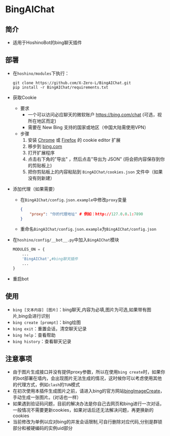 # BingAIChat

## 简介

- 适用于HoshinoBot的bing聊天插件

## 部署

- 在`hoshino/modules`下执行：

    ```shell
    git clone https://github.com/X-Zero-L/BingAIChat.git
    pip install -r BingAIChat/requirements.txt
    ```

- 获取Cookie

  - 要求
    - 一个可以访问必应聊天的微软账户 <https://bing.com/chat> (可选，视所在地区而定)
    - 需要在 New Bing 支持的国家或地区（中国大陆需使用VPN）
  - 步骤
    1. 安装 [Chrome](https://chrome.google.com/webstore/detail/cookie-editor/hlkenndednhfkekhgcdicdfddnkalmdm) 或 [Firefox](https://addons.mozilla.org/en-US/firefox/addon/cookie-editor/) 的 cookie editor 扩展
    2. 移步到 [bing.com](https://bing.com)
    3. 打开扩展程序
    4. 点击右下角的"导出" ，然后点击"导出为 JSON" (将会把内容保存到你的剪贴板上)
    5. 把你剪贴板上的内容粘贴到 `BingAIChat/cookies.json` 文件中（如果没有则新建）

- 添加代理（如果需要）

  - 在`BingAIChat/config.json.example`中修改`proxy`变量

    ```json
    {
        "proxy": "你的代理地址" # 例如：http://127.0.0.1:7890
    }
    ```

  - 重命名`BingAIChat/config.json.example`为`BingAIChat/config.json`

- 在`hoshino/config/__bot__.py`中加入`BingAIChat`模块

    ```python
    MODULES_ON = {
        ...
        'BingAIChat',#bing聊天插件
        ...
    }
    ```

- 重启bot

## 使用

- `bing [文本内容] [图片]`：bing聊天,内容为必填,图片为可选,如果带有图片,bing会进行识别
- `bing create [prompt]`：bing绘图
- `bing exit`：重置会话，清空聊天记录
- `bing help`：查看帮助
- `bing history`：查看聊天记录

## 注意事项

- 由于图片生成接口并没有提供proxy参数，所以在使用`bing create`时，如果你的bot部署在墙内，会出现图片无法生成的情况，这时候你可以考虑使用其他的代理方式，例如`clash`的`TUN`模式
- 在初次使用本插件生成图片之前，请进入bing的官方网站[bingImageCreate](https://www.bing.com/images/create)，手动生成一张图片。(对话也一样）
- 如果遇到验证码问题，目前的解决办法是你自己去网页和bing进行一次对话，一般情况不需要更新cookies，如果对话后还无法解决问题，再更换新的cookies
- 当前修改为单例以应对bing的并发会话限制,可自行删除对应代码,分别是群锁部分和被硬编码的实例uid部分
